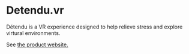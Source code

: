 # Detendu.vr
Détendu is a VR experience designed to help relieve stress and explore virtural environments. 

See [the product website.](https://groovy-gorilla-games.github.io/Detendu.io/)
